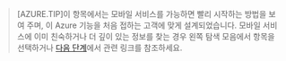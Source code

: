 
>[AZURE.TIP]이 항목에서는 모바일 서비스를 가능하면 빨리 시작하는 방법을 보여 주며, 이 Azure 기능을 처음 접하는 고객에 맞게 설계되었습니다. 모바일 서비스에 이미 친숙하거나 더 깊이 있는 정보를 찾는 경우 왼쪽 탐색 모음에서 항목을 선택하거나 [다음 단계](#next-steps)에서 관련 링크를 참조하세요.

<!---HONumber=Oct15_HO3-->